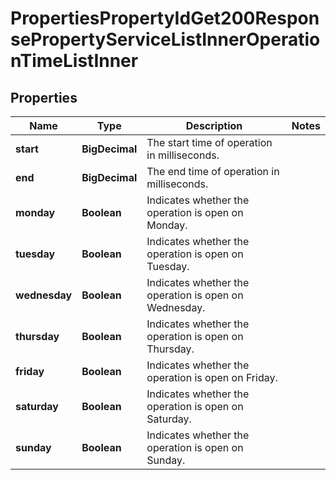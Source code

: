 

# PropertiesPropertyIdGet200ResponsePropertyServiceListInnerOperationTimeListInner


## Properties

| Name | Type | Description | Notes |
|------------ | ------------- | ------------- | -------------|
|**start** | **BigDecimal** | The start time of operation in milliseconds. |  |
|**end** | **BigDecimal** | The end time of operation in milliseconds. |  |
|**monday** | **Boolean** | Indicates whether the operation is open on Monday. |  |
|**tuesday** | **Boolean** | Indicates whether the operation is open on Tuesday. |  |
|**wednesday** | **Boolean** | Indicates whether the operation is open on Wednesday. |  |
|**thursday** | **Boolean** | Indicates whether the operation is open on Thursday. |  |
|**friday** | **Boolean** | Indicates whether the operation is open on Friday. |  |
|**saturday** | **Boolean** | Indicates whether the operation is open on Saturday. |  |
|**sunday** | **Boolean** | Indicates whether the operation is open on Sunday. |  |



